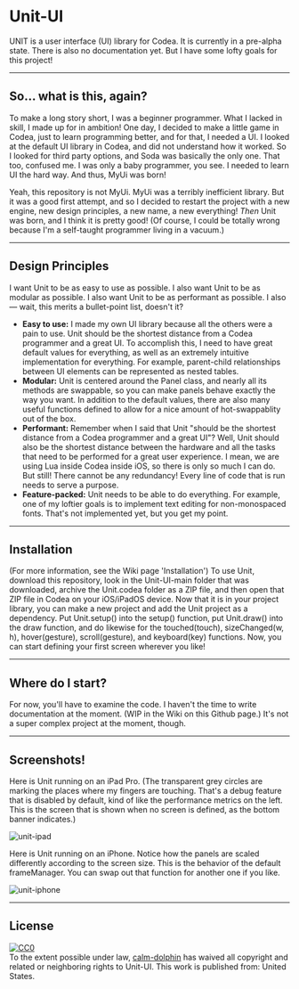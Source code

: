 # Unit-UI
UNIT is a user interface (UI) library for Codea. It is currently in a pre-alpha state. There is also no documentation yet. But I have some lofty goals for this project!

***

## So... what is this, again?
To make a long story short, I was a beginner programmer. What I lacked in skill, I made up for in ambition! One day, I decided to make a little game in Codea, just to learn programming better, and for that, I needed a UI. I looked at the default UI library in Codea, and did not understand how it worked. So I looked for third party options, and Soda was basically the only one. That too, confused me. I was only a baby programmer, you see. I needed to learn UI the hard way. And thus, MyUi was born!

Yeah, this repository is not MyUi. MyUi was a terribly inefficient library. But it was a good first attempt, and so I decided to restart the project with a new engine, new design principles, a new name, a new everything! *Then* Unit was born, and I think it is pretty good! (Of course, I could be totally wrong because I'm a self-taught programmer living in a vacuum.)

***

## Design Principles
I want Unit to be as easy to use as possible. I also want Unit to be as modular as possible. I also want Unit to be as performant as possible. I also— wait, this merits a bullet-point list, doesn't it?
- **Easy to use:** I made my own UI library because all the others were a pain to use. Unit should be the shortest distance from a Codea programmer and a great UI. To accomplish this, I need to have great default values for everything, as well as an extremely intuitive implementation for everything. For example, parent-child relationships between UI elements can be represented as nested tables.
- **Modular:** Unit is centered around the Panel class, and nearly all its methods are swappable, so you can make panels behave exactly the way you want. In addition to the default values, there are also many useful functions defined to allow for a nice amount of hot-swappablity out of the box.
- **Performant:** Remember when I said that Unit "should be the shortest distance from a Codea programmer and a great UI"? Well, Unit should also be the shortest distance between the hardware and all the tasks that need to be performed for a great user experience. I mean, we are using Lua inside Codea inside iOS, so there is only so much I can do. But still! There cannot be any redundancy! Every line of code that is run needs to serve a purpose.
- **Feature-packed:** Unit needs to be able to do everything. For example, one of my loftier goals is to implement text editing for non-monospaced fonts. That's not implemented yet, but you get my point.

***

## Installation
(For more information, see the Wiki page 'Installation')
To use Unit, download this repository, look in the Unit-UI-main folder that was downloaded, archive the Unit.codea folder as a ZIP file, and then open that ZIP file in Codea on your iOS/iPadOS device. Now that it is in your project library, you can make a new project and add the Unit project as a dependency. Put Unit.setup() into the setup() function, put Unit.draw() into the draw function, and do likewise for the touched(touch), sizeChanged(w, h), hover(gesture), scroll(gesture), and keyboard(key) functions. Now, you can start defining your first screen wherever you like!

***

## Where do I start?
For now, you'll have to examine the code. I haven't the time to write documentation at the moment. (WIP in the Wiki on this Github page.) It's not a super complex project at the moment, though.

***

## Screenshots!
Here is Unit running on an iPad Pro. (The transparent grey circles are marking the places where my fingers are touching. That's a debug feature that is disabled by default, kind of like the performance metrics on the left. This is the screen that is shown when no screen is defined, as the bottom banner indicates.)

![unit-ipad](https://user-images.githubusercontent.com/86483669/134458162-79acb9c2-2acc-4e20-93a0-279af0ea5989.jpeg)

Here is Unit running on an iPhone. Notice how the panels are scaled differently according to the screen size. This is the behavior of the default frameManager. You can swap out that function for another one if you like.

![unit-iphone](https://user-images.githubusercontent.com/86483669/134458182-40d6f45d-2527-4c7d-8b3f-ebfa9f6f3425.jpeg)

***

## License
<p xmlns:dct="http://purl.org/dc/terms/" xmlns:vcard="http://www.w3.org/2001/vcard-rdf/3.0#">
  <a rel="license"
     href="http://creativecommons.org/publicdomain/zero/1.0/">
    <img src="http://i.creativecommons.org/p/zero/1.0/88x31.png" style="border-style: none;" alt="CC0" />
  </a>
  <br />
  To the extent possible under law,
  <a rel="dct:publisher"
     href="https://github.com/calm-dolphin">
    <span property="dct:title">calm-dolphin</span></a>
  has waived all copyright and related or neighboring rights to
  <span property="dct:title">Unit-UI</span>.
This work is published from:
<span property="vcard:Country" datatype="dct:ISO3166"
      content="US" about="https://github.com/calm-dolphin">
  United States</span>.
</p>

